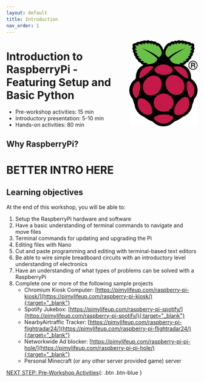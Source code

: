 ```yaml
---
layout: default
title: Introduction 
nav_order: 1
---
```


<img src="images/logo.png" style="float:right;width:180px;" alt="logo">

# Introduction to RaspberryPi - Featuring Setup and Basic Python

- Pre-workshop activities: 15 min 
- Introductory presentation: 5-10 min
- Hands-on activities: 80 min

## Why RaspberryPi?

# **BETTER INTRO HERE**

## Learning objectives

At the end of this workshop, you will be able to:

1.  Setup the RaspberryPi hardware and software
2.  Have a basic understanding of terminal commands to navigate and move files
3.  Terminal commands for updating and upgrading the Pi
4.  Editing files with Nano
5.  Cut and paste programming and editing with terminal-based text editors
6.  Be able to wire simple breadboard circuits with an introductory level understanding of electronics
7.  Have an understanding of what types of problems can be solved with a RaspberryPi
8.  Complete one or more of the following sample projects
    -   Chromium Kiosk Computer: [https://pimylifeup.com/raspberry-pi-kiosk/](https://pimylifeup.com/raspberry-pi-kiosk/){:target="_blank"}
    -   Spotify Jukebox: [https://pimylifeup.com/raspberry-pi-spotify/](https://pimylifeup.com/raspberry-pi-spotify/){:target="_blank"}
    -   NearbyAirtraffic Tracker: [https://pimylifeup.com/raspberry-pi-flightradar24/](https://pimylifeup.com/raspberry-pi-flightradar24/){:target="_blank"}
    -   Networkwide Ad blocker: [https://pimylifeup.com/raspberry-pi-pi-hole/](https://pimylifeup.com/raspberry-pi-pi-hole/){:target="_blank"}
    -   Personal Minecraft (or any other server provided game) server
 
[NEXT STEP: Pre-Workshop Activities](pre-workshop.html){: .btn .btn-blue }
